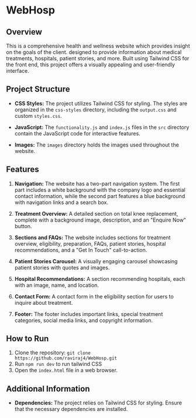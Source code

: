 # WebHosp

## Overview

This is a comprehensive health and wellness website which provides insight on the goals of the client. designed to provide information about medical treatments, hospitals, patient stories, and more. Built using Tailwind CSS for the front end, this project offers a visually appealing and user-friendly interface.

## Project Structure

- **CSS Styles:** The project utilizes Tailwind CSS for styling. The styles are organized in the `css-styles` directory, including the `output.css` and custom `styles.css`.

- **JavaScript:** The `functionality.js` and `index.js` files in the `src` directory contain the JavaScript code for interactive features.

- **Images:** The `images` directory holds the images used throughout the website.

## Features

1. **Navigation:** The website has a two-part navigation system. The first part includes a white background with the company logo and essential contact information, while the second part features a blue background with navigation links and a search box.

2. **Treatment Overview:** A detailed section on total knee replacement, complete with a background image, description, and an "Enquire Now" button.

3. **Sections and FAQs:** The website includes sections for treatment overview, eligibility, preparation, FAQs, patient stories, hospital recommendations, and a "Get In Touch" call-to-action.

4. **Patient Stories Carousel:** A visually engaging carousel showcasing patient stories with quotes and images.

5. **Hospital Recommendations:** A section recommending hospitals, each with an image, name, and location.

6. **Contact Form:** A contact form in the eligibility section for users to inquire about treatment.

7. **Footer:** The footer includes important links, special treatment categories, social media links, and copyright information.

## How to Run

1. Clone the repository: `git clone https://github.com/raviraj4/WebHosp.git`
2. Run `npm run dev` to run tailwind CSS
3. Open the `index.html` file in a web browser.

## Additional Information

- **Dependencies:** The project relies on Tailwind CSS for styling. Ensure that the necessary dependencies are installed.

